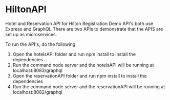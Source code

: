 # HiltonAPI
Hotel and Reservation API for Hilton Registration Demo
API's both use Express and GraphQL
There are two APIs to demonstrate that the APIS are set up as microservices.  

To run the API's, do the following

1.  Open the hotelsAPI folder and run npm install to install the dependencies
2.  Run the command node server and the hotelsAPI will be running at localhost:8083/graphql
1.  Open the reservationAPI folder and run npm install to install the dependencies
2.  Run the command node server and the reservationAPI will be running at localhost:8082/graphql
